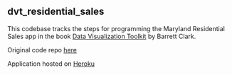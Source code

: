 ## dvt_residential_sales

This codebase tracks the steps for programming the Maryland Residential Sales app in the book [Data Visualization Toolkit](https://www.amazon.com/Data-Visualization-Toolkit-Addison-Wesley-Professional/dp/0134464435) by Barrett Clark.

Original code repo [here](https://github.com/DataVizToolkit/residential_sales)

Application hosted on [Heroku](https://dvt-residential-sales.herokuapp.com/)
